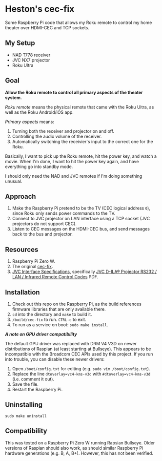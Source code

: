 Heston's cec-fix
================

Some Raspberry Pi code that allows my Roku remote to control my home theater over HDMI-CEC and TCP sockets.

My Setup
--------
- NAD T778 receiver
- JVC NX7 projector
- Roku Ultra

Goal
----
**Allow the Roku remote to control all primary aspects of the theater system.**

*Roku remote* means the physical remote that came with the Roku Ultra, as well as the Roku Android/iOS app.

*Primary aspects* means:
1. Turning both the receiver and projector on and off.
1. Controlling the audio volume of the receiver.
1. Automatically switching the receivier's input to the correct one for the Roku.

Basically, I want to pick up the Roku remote, hit the power key, and watch a movie. When I'm done, I want to hit
the power key again, and have everything go into standby mode.

I should only need the NAD and JVC remotes if I'm doing something unusual.

Approach
--------
1. Make the Raspberry Pi pretend to be the TV (CEC logical address `0`), since Roku only sends power commands to the TV.
1. Connect to JVC projector on LAN interface using a TCP socket (JVC projectors do not support CEC).
1. Listen to CEC messages on the HDMI-CEC bus, and send messages back to the bus and projector.


Resources
---------
1. Raspberry Pi Zero W.
1. The original [cec-fix](https://github.com/glywood/cec-fix).
1. [JVC Interface Specifications](https://support.jvc.com/consumer/support/support.jsp?pageID=11), specifically [JVC D-ILA® Projector RS232 / LAN / Infrared Remote Control Codes](https://support.jvc.com/consumer/support/documents/DILAremoteControlGuide.pdf) PDF.

Installation
------------
1. Check out this repo on the Raspberry Pi, as the build references firmware libraries that are only available there.
1. `cd` into the directory and `make` to build it.
1. `/build/cec-fix` to run. `CTRL-c` to exit.
1. To run as a service on boot: `sudo make install`.

**_A note on GPU driver compatibility_**

The default GPU driver was replaced with DRM V4 V3D on newer distributions of Raspian (at least starting at Bullseye). This appears to be incompatible with the Broadcom CEC APIs used by this project. If you run into trouble, you can disable these newer drivers:

1. Open `/boot/config.txt` for editing (e.g. `sudo vim /boot/config.txt`).
1. Replace the line `dtoverlay=vc4-kms-v3d` with `#dtoverlay=vc4-kms-v3d` (i.e. comment it out).
1. Save the file.
1. Restart the Raspberry Pi.

Uninstalling
------------
`sudo make uninstall`

Compatibility
-------------
This was tested on a Raspberry Pi Zero W running Rapsian Bullseye. Older versions of Raspian should also work, as should similar Raspberry Pi hardware generations (e.g. B, A, B+). However, this has not been verified.
